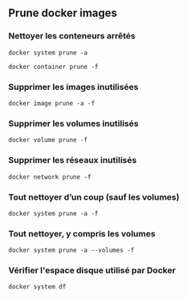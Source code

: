 

## Prune docker images

### Nettoyer les conteneurs arrêtés

```
docker system prune -a
```

```
docker container prune -f
```

### Supprimer les images inutilisées

```
docker image prune -a -f
```

### Supprimer les volumes inutilisés

```
docker volume prune -f
```

### Supprimer les réseaux inutilisés

```
docker network prune -f
```
### Tout nettoyer d’un coup (sauf les volumes)

```
docker system prune -a -f
```

### Tout nettoyer, y compris les volumes

```
docker system prune -a --volumes -f
```

###  Vérifier l'espace disque utilisé par Docker

```
docker system df
```